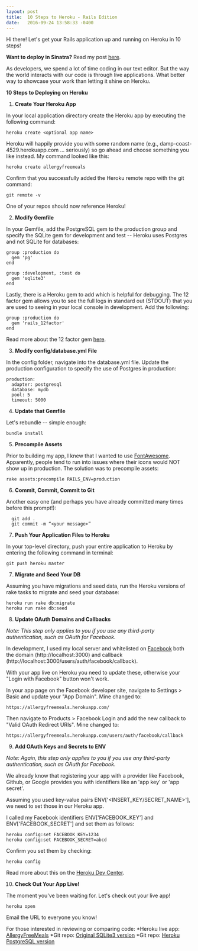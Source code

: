 ```yaml
---
layout: post
title:  10 Steps to Heroku - Rails Edition
date:   2016-09-24 13:58:33 -0400
---
```


Hi there! Let's get your Rails application up and running on Heroku in 10 steps!

**Want to deploy in Sinatra?** Read my post [here](http://agdavid.github.io/2016/05/05/10_steps_to_heroku_letting_your_sinatra_app_sing_in_sqlite3_and_postgresql/).

As developers, we spend a lot of time coding in our text editor.  But the way the world interacts with our code is through live applications.  What better way to showcase your work than letting it shine on Heroku. 

**10 Steps to Deploying on Heroku**

1) **Create Your Heroku App**

In your local application directory create the Heroku app by executing the following command: 

```
heroku create <optional app name>
```

Heroku will happily provide you with some random name (e.g., damp-coast-4529.herokuapp.com ... seriously) so go ahead and choose something you like instead. My command looked like this:

```
heroku create allergyfreemeals
```

Confirm that you successfully added the Heroku remote repo with the git command:

```
git remote -v
```

One of your repos should now reference Heroku!

2) **Modify Gemfile**

In your Gemfile, add the PostgreSQL gem to the production group and specify the SQLite gem for development and test -- Heroku uses Postgres and not SQLite for databases:

```
group :production do 
  gem 'pg'
end

group :development, :test do 
  gem 'sqlite3'
end
```

Lastly, there is a Heroku gem to add which is helpful for debugging.  The 12 factor gem allows you to see the full logs in standard out (STDOUT) that you are used to seeing in your local console in development. Add the following:

```
group :production do
  gem 'rails_12factor'  
end
```

Read more about the 12 factor gem [here](https://github.com/heroku/rails_12factor).
 
3) **Modify config/database.yml File**

In the config folder, navigate into the database.yml file. Update the production configuration to specify the use of Postgres in production:

```
production:
  adapter: postgresql
  database: mydb
  pool: 5
  timeout: 5000
```

4) **Update that Gemfile**

Let's rebundle -- simple enough:

```
bundle install
```

5) **Precompile Assets**

Prior to building my app, I knew that I wanted to use [FontAwesome](http://fontawesome.io/icons/).  Apparently, people tend to run into issues where their icons would NOT show up in production.  The solution was to precompile assets:

```
rake assets:precompile RAILS_ENV=production
```

6) **Commit, Commit, Commit to Git**

Another easy one (and perhaps you have already committed many times before this prompt!):

```
  git add .
  git commit -m “<your message>” 
```

7) **Push Your Application Files to Heroku**

In your top-level directory, push your entire application to Heroku by entering the following command in terminal:

```
git push heroku master
```

7) **Migrate and Seed Your DB**

Assuming you have migrations and seed data, run the Heroku versions of rake tasks to migrate and seed your database:

```
heroku run rake db:migrate
heroku run rake db:seed
```

8) **Update OAuth Domains and Callbacks**

*Note: This step only applies to you if you use any third-party authentication, such as OAuth for Facebook.*

In development, I used my local server and whitelisted on [Facebook](https://developers.facebook.com/) both the domain (http://localhost:3000) and callback (http://localhost:3000/users/auth/facebook/callback).

With your app live on Heroku you need to update these, otherwise your "Login with Facebook" button won't work.

In your app page on the Facebook developer site, navigate to Settings > Basic and update your "App Domain". Mine changed to: 

```
https://allergyfreemeals.herokuapp.com/
```

Then navigate to Products > Facebook Login and add the new callback to "Valid OAuth Redirect URIs". Mine changed to:

```
https://allergyfreemeals.herokuapp.com/users/auth/facebook/callback
```

9) **Add OAuth Keys and Secrets to ENV**

*Note: Again, this step only applies to you if you use any third-party authentication, such as OAuth for Facebook.*

We already know that registering your app with a provider like Facebook, Github, or Google provides you with identifiers like an 'app key' or 'app secret'.

Assuming you used key-value pairs ENV['<INSERT_KEY/SECRET_NAME>'], we need to set those in our Heroku app.

I called my Facebook identifiers ENV['FACEBOOK_KEY'] and ENV['FACEBOOK_SECRET'] and set them as follows:

```
heroku config:set FACEBOOK_KEY=1234
heroku config:set FACEBOOK_SECRET=abcd
```

Confirm you set them by checking:

```
heroku config
```

Read more about this on the [Heroku Dev Center](https://devcenter.heroku.com/articles/config-vars).

10) **Check Out Your App Live!**

The moment you've been waiting for. Let's check out your live app!

```
heroku open
```

Email the URL to everyone you know!


For those interested in reviewing or comparing code:
*Heroku live app: [AllergyFreeMeals](https://allergyfreemeals.herokuapp.com/)
*Git repo: [Original SQLite3 version](https://github.com/agdavid/allergy-free-meals-rails-application)
*Git repo: [Heroku PostgreSQL version](https://github.com/agdavid/allergy-free-meals-rails-application-heroku)
